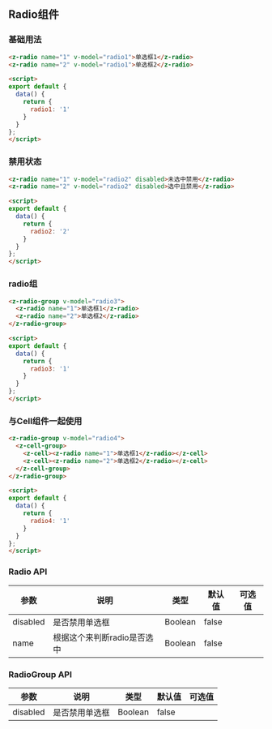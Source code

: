 <script>
export default {
  data() {
    return {
      radio: '1'
    };
  }
};
</script>

## Radio组件

### 基础用法

```html
<z-radio name="1" v-model="radio1">单选框1</z-radio>
<z-radio name="2" v-model="radio1">单选框2</z-radio>

<script>
export default {
  data() {
    return {
      radio1: '1'
    }
  }
};
</script>
```

### 禁用状态

```html
<z-radio name="1" v-model="radio2" disabled>未选中禁用</z-radio>
<z-radio name="2" v-model="radio2" disabled>选中且禁用</z-radio>

<script>
export default {
  data() {
    return {
      radio2: '2'
    }
  }
};
</script>
```

### radio组

```html
<z-radio-group v-model="radio3">
  <z-radio name="1">单选框1</z-radio>
  <z-radio name="2">单选框2</z-radio>
</z-radio-group>

<script>
export default {
  data() {
    return {
      radio3: '1'
    }
  }
};
</script>
```

### 与Cell组件一起使用

```html
<z-radio-group v-model="radio4">
  <z-cell-group>
    <z-cell><z-radio name="1">单选框1</z-radio></z-cell>
    <z-cell><z-radio name="2">单选框2</z-radio></z-cell>
  </z-cell-group>
</z-radio-group>

<script>
export default {
  data() {
    return {
      radio4: '1'
    }
  }
};
</script>
```

### Radio API

| 参数       | 说明      | 类型       | 默认值       | 可选值       |
|-----------|-----------|-----------|-------------|-------------|
| disabled | 是否禁用单选框 | Boolean  | false |   |
| name | 根据这个来判断radio是否选中 | Boolean  | false |   |

### RadioGroup API

| 参数       | 说明      | 类型       | 默认值       | 可选值       |
|-----------|-----------|-----------|-------------|-------------|
| disabled | 是否禁用单选框 | Boolean  | false |   |
